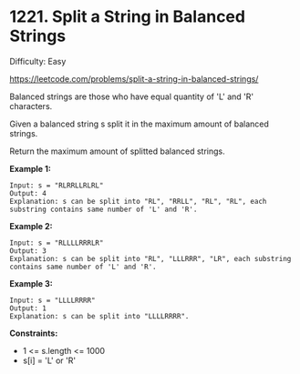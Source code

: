 # 1221. Split a String in Balanced Strings

Difficulty: Easy

https://leetcode.com/problems/split-a-string-in-balanced-strings/

Balanced strings are those who have equal quantity of 'L' and 'R' characters.

Given a balanced string s split it in the maximum amount of balanced strings.

Return the maximum amount of splitted balanced strings.

**Example 1:**
```
Input: s = "RLRRLLRLRL"
Output: 4
Explanation: s can be split into "RL", "RRLL", "RL", "RL", each substring contains same number of 'L' and 'R'.
```

**Example 2:**
```
Input: s = "RLLLLRRRLR"
Output: 3
Explanation: s can be split into "RL", "LLLRRR", "LR", each substring contains same number of 'L' and 'R'.
```

**Example 3:**
```
Input: s = "LLLLRRRR"
Output: 1
Explanation: s can be split into "LLLLRRRR".
```

**Constraints:**

* 1 <= s.length <= 1000
* s[i] = 'L' or 'R'
